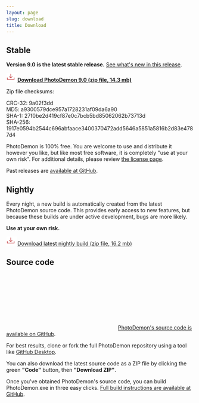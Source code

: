 ```yaml
---
layout: page
slug: download
title: Download
---
```


Stable
-------------------

**Version 9.0 is the latest stable release.**  [See what's new in this release](2022/09/08/photodemon-9-0.html).

**<a href="https://github.com/tannerhelland/PhotoDemon/releases/download/v9.0/PhotoDemon-9.0.zip"><img src="media/Download-24.png" alt="Download" srcset="media/Download-48.png 2x" />Download PhotoDemon 9.0 (zip file, 14.3 mb)</a>**<br />

Zip file checksums:

CRC-32: 9a02f3dd<br />
MD5: a9300579dce957a1728231af09da6a90<br />
SHA-1: 27f0be2d419cf87e0c7bcb5bd85062062b73713d<br />
SHA-256: 1917e0594b2544c696abfaace3400370472add5646a5851a5816b2d83e4787d4<br />

PhotoDemon is 100% free.  You are welcome to use and distribute it however you like, but like most free software, it is completely "use at your own risk".  For additional details, please review [the license page](license/#photodemon-license).

Past releases are [available at GitHub](https://github.com/tannerhelland/PhotoDemon/releases).

Nightly
--------------------

Every night, a new build is automatically created from the latest PhotoDemon source code.  This provides early access to new features, but because these builds are under active development, bugs are more likely.

**Use at your own risk.**

<a href="https://tannerhelland.github.io/PhotoDemon-Updates-v2/PhotoDemon_nightly.zip"><img src="media/Download-24.png" alt="Download" srcset="media/Download-48.png 2x" />Download latest nightly build (zip file, 16.2 mb)</a>

Source code
------------------

[<svg class="svg-icon"><use xlink:href="{{ '/assets/minima-social-icons.svg#github' | relative_url }}"></use></svg>PhotoDemon's source code is available on GitHub](https://github.com/tannerhelland/PhotoDemon).

For best results, clone or fork the full PhotoDemon repository using a tool like [GitHub Desktop](https://desktop.github.com/).

You can also download the latest source code as a ZIP file by clicking the green **"Code"** button, then **"Download ZIP"**.

Once you've obtained PhotoDemon's source code, you can build PhotoDemon.exe in three easy clicks.  [Full build instructions are available at GitHub](https://github.com/tannerhelland/PhotoDemon/blob/main/INSTALL.md).
